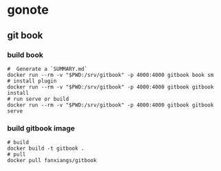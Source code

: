 # gonote

## git book
### build book
```shell
#  Generate a `SUMMARY.md`
docker run --rm -v "$PWD:/srv/gitbook" -p 4000:4000 gitbook book sm
# install plugin
docker run --rm -v "$PWD:/srv/gitbook" -p 4000:4000 gitbook gitbook install
# run serve or build
docker run --rm -v "$PWD:/srv/gitbook" -p 4000:4000 gitbook gitbook serve
```
### build gitbook image
```shell
# build
docker build -t gitbook .
# pull
docker pull fanxiangs/gitbook
```

